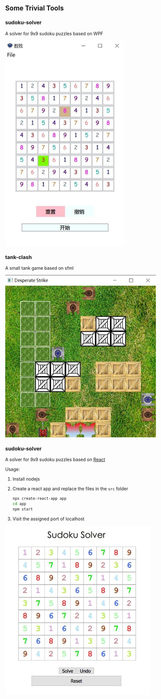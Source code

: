 ## Some Trivial Tools
### sudoku-solver
A solver for 9x9 sudoku puzzles based on WPF

![sudoku-solver-clip](doc/sudoku-solver-clip.jpg)

### tank-clash
A small tank game based on sfml

![tank-clash-clip](doc/tank-clash-clip.jpg)

### sudoku-solver
A solver for 9x9 sudoku puzzles based on [React](https://github.com/facebook/React)

Usage:
1. Install nodejs
2. Create a react app and replace the files in the `src` folder

   ```sh
   npx create-react-app app
   cd app
   npm start
   ```

3. Visit the assigned port of localhost

![sudoku-solver-js-clip](doc/sudoku-solver-js-clip.jpg)